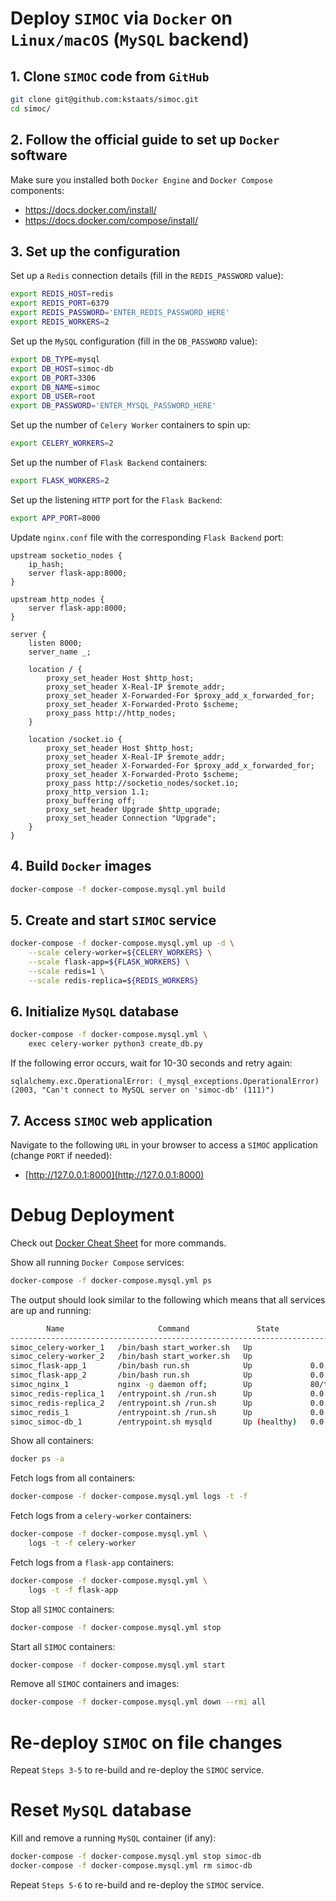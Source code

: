 # Deploy `SIMOC` via `Docker` on `Linux/macOS` (`MySQL` backend)

## 1. Clone `SIMOC` code from `GitHub`
```bash
git clone git@github.com:kstaats/simoc.git
cd simoc/
```

## 2. Follow the official guide to set up `Docker` software

Make sure you installed both `Docker Engine` and `Docker Compose` components:
- https://docs.docker.com/install/
- https://docs.docker.com/compose/install/

## 3. Set up the configuration

Set up a `Redis` connection details (fill in the `REDIS_PASSWORD` value):
```bash
export REDIS_HOST=redis
export REDIS_PORT=6379
export REDIS_PASSWORD='ENTER_REDIS_PASSWORD_HERE'
export REDIS_WORKERS=2
```

Set up the `MySQL` configuration (fill in the `DB_PASSWORD` value):
```bash
export DB_TYPE=mysql
export DB_HOST=simoc-db
export DB_PORT=3306
export DB_NAME=simoc
export DB_USER=root
export DB_PASSWORD='ENTER_MYSQL_PASSWORD_HERE'
```

Set up the number of `Celery Worker` containers to spin up:
```bash
export CELERY_WORKERS=2
```

Set up the number of `Flask Backend` containers:
```bash
export FLASK_WORKERS=2
```

Set up the listening `HTTP` port for the `Flask Backend`:
```bash
export APP_PORT=8000
```

Update `nginx.conf` file with the corresponding `Flask Backend` port:
```
upstream socketio_nodes {
    ip_hash;
    server flask-app:8000;
}

upstream http_nodes {
    server flask-app:8000;
}

server {
    listen 8000;
    server_name _;

    location / {
        proxy_set_header Host $http_host;
        proxy_set_header X-Real-IP $remote_addr;
        proxy_set_header X-Forwarded-For $proxy_add_x_forwarded_for;
        proxy_set_header X-Forwarded-Proto $scheme;
        proxy_pass http://http_nodes;
    }

    location /socket.io {
        proxy_set_header Host $http_host;
        proxy_set_header X-Real-IP $remote_addr;
        proxy_set_header X-Forwarded-For $proxy_add_x_forwarded_for;
        proxy_set_header X-Forwarded-Proto $scheme;
        proxy_pass http://socketio_nodes/socket.io;
        proxy_http_version 1.1;
        proxy_buffering off;
        proxy_set_header Upgrade $http_upgrade;
        proxy_set_header Connection "Upgrade";
    }
}

```

## 4. Build `Docker` images
```bash
docker-compose -f docker-compose.mysql.yml build
```

## 5. Create and start `SIMOC` service
```bash
docker-compose -f docker-compose.mysql.yml up -d \
    --scale celery-worker=${CELERY_WORKERS} \
    --scale flask-app=${FLASK_WORKERS} \
    --scale redis=1 \
    --scale redis-replica=${REDIS_WORKERS}
```

## 6. Initialize `MySQL` database
```bash
docker-compose -f docker-compose.mysql.yml \
    exec celery-worker python3 create_db.py
```

If the following error occurs, wait for 10-30 seconds and retry again:
```
sqlalchemy.exc.OperationalError: (_mysql_exceptions.OperationalError) (2003, "Can't connect to MySQL server on 'simoc-db' (111)")
```

## 7. Access `SIMOC` web application
Navigate to the following `URL` in your browser to access a `SIMOC` application (change `PORT` if needed):
- [http://127.0.0.1:8000](http://127.0.0.1:8000)

# Debug Deployment
Check out [Docker Cheat Sheet](https://github.com/wsargent/docker-cheat-sheet) for more commands.

Show all running `Docker Compose` services:

```bash
docker-compose -f docker-compose.mysql.yml ps
```

The output should look similar to the following which means that all services are up and running:
```bash
        Name                     Command               State                     Ports
----------------------------------------------------------------------------------------------------
simoc_celery-worker_1   /bin/bash start_worker.sh   Up
simoc_celery-worker_2   /bin/bash start_worker.sh   Up
simoc_flask-app_1       /bin/bash run.sh            Up             0.0.0.0:32836->8000/tcp
simoc_flask-app_2       /bin/bash run.sh            Up             0.0.0.0:32835->8000/tcp
simoc_nginx_1           nginx -g daemon off;        Up             80/tcp, 0.0.0.0:8000->8000/tcp
simoc_redis-replica_1   /entrypoint.sh /run.sh      Up             0.0.0.0:32834->6379/tcp
simoc_redis-replica_2   /entrypoint.sh /run.sh      Up             0.0.0.0:32833->6379/tcp
simoc_redis_1           /entrypoint.sh /run.sh      Up             0.0.0.0:6379->6379/tcp
simoc_simoc-db_1        /entrypoint.sh mysqld       Up (healthy)   0.0.0.0:3306->3306/tcp, 33060/tcp
```

Show all containers:
```bash
docker ps -a
```

Fetch logs from all containers:
```bash
docker-compose -f docker-compose.mysql.yml logs -t -f
```

Fetch logs from a `celery-worker` containers:
```bash
docker-compose -f docker-compose.mysql.yml \
    logs -t -f celery-worker
```

Fetch logs from a `flask-app` containers:
```bash
docker-compose -f docker-compose.mysql.yml \
    logs -t -f flask-app
```

Stop all `SIMOC` containers:
```bash
docker-compose -f docker-compose.mysql.yml stop
```

Start all `SIMOC` containers:
```bash
docker-compose -f docker-compose.mysql.yml start
```

Remove all `SIMOC` containers and images:
```bash
docker-compose -f docker-compose.mysql.yml down --rmi all
```

# Re-deploy `SIMOC` on file changes

Repeat `Steps 3-5` to re-build and re-deploy the `SIMOC` service.

# Reset `MySQL` database

Kill and remove a running `MySQL` container (if any):
```bash
docker-compose -f docker-compose.mysql.yml stop simoc-db
docker-compose -f docker-compose.mysql.yml rm simoc-db
```

Repeat `Steps 5-6` to re-build and re-deploy the `SIMOC` service.

